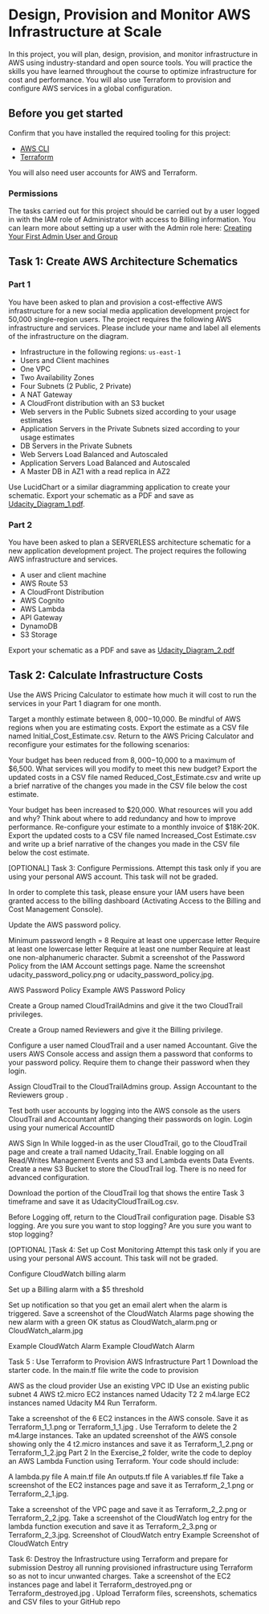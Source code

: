 # Design, Provision and Monitor AWS Infrastructure at Scale
In this project, you will plan, design, provision, and monitor infrastructure in AWS using industry-standard and open source tools. You will practice the skills you have learned throughout the course to optimize infrastructure for cost and performance. You will also use Terraform to provision and configure AWS services in a global configuration.

## Before you get started
Confirm that you have installed the required tooling for this project:

* [AWS CLI](https://aws.amazon.com/cli/)
* [Terraform](https://www.terraform.io/)

You will also need user accounts for AWS and Terraform.

### Permissions
The tasks carried out for this project should be carried out by a user logged in with the IAM role of Administrator with access to Billing information. You can learn more about setting up a user with the Admin role here: [Creating Your First Admin User and Group](https://docs.aws.amazon.com/IAM/latest/UserGuide/getting-started_create-admin-group.html)

## Task 1: Create AWS Architecture Schematics
### Part 1
You have been asked to plan and provision a cost-effective AWS infrastructure for a new social media application development project for 50,000 single-region users. The project requires the following AWS infrastructure and services. Please include your name and label all elements of the infrastructure on the diagram.

* Infrastructure in the following regions: `us-east-1`
* Users and Client machines
* One VPC
* Two Availability Zones
* Four Subnets (2 Public, 2 Private)
* A NAT Gateway
* A CloudFront distribution with an S3 bucket
* Web servers in the Public Subnets sized according to your usage estimates
* Application Servers in the Private Subnets sized according to your usage estimates
* DB Servers in the Private Subnets
* Web Servers Load Balanced and Autoscaled
* Application Servers Load Balanced and Autoscaled
*  A Master DB in AZ1 with a read replica in AZ2

Use LucidChart or a similar diagramming application to create your schematic. Export your schematic as a PDF and save as [Udacity_Diagram_1.pdf](aws-infra-at-scale/task_1_architecture_schemantics/Udacity_Diagram_1.pdf).

### Part 2
You have been asked to plan a SERVERLESS architecture schematic for a new application development project. The project requires the following AWS infrastructure and services.

* A user and client machine
* AWS Route 53
* A CloudFront Distribution
* AWS Cognito
* AWS Lambda
* API Gateway
* DynamoDB
* S3 Storage

Export your schematic as a PDF and save as [Udacity_Diagram_2.pdf](aws-infra-at-scale/task_1_architecture_schemantics/Udacity_Diagram_2.pdf)

## Task 2: Calculate Infrastructure Costs
Use the AWS Pricing Calculator to estimate how much it will cost to run the services in your Part 1 diagram for one month.

Target a monthly estimate between $8,000-$10,000.
Be mindful of AWS regions when you are estimating costs.
Export the estimate as a CSV file named Initial_Cost_Estimate.csv.
Return to the AWS Pricing Calculator and reconfigure your estimates for the following scenarios:

Your budget has been reduced from $8,000-$10,000 to a maximum of $6,500. What services will you modify to meet this new budget? Export the updated costs in a CSV file named Reduced_Cost_Estimate.csv and write up a brief narrative of the changes you made in the CSV file below the cost estimate.

Your budget has been increased to $20,000. What resources will you add and why?
Think about where to add redundancy and how to improve performance. Re-configure your estimate to a monthly invoice of $18K-20K. Export the updated costs to a CSV file named Increased_Cost Estimate.csv and write up a brief narrative of the changes you made in the CSV file below the cost estimate.

[OPTIONAL] Task 3: Configure Permissions.
Attempt this task only if you are using your personal AWS account. This task will not be graded.

In order to complete this task, please ensure your IAM users have been granted access to the billing dashboard (Activating Access to the Billing and Cost Management Console).

Update the AWS password policy.

Minimum password length = 8
Require at least one uppercase letter
Require at least one lowercase letter
Require at least one number
Require at least one non-alphanumeric character.
Submit a screenshot of the Password Policy from the IAM Account settings page. Name the screenshot udacity_password_policy.png or udacity_password_policy.jpg.

AWS Password Policy
Example AWS Password Policy

Create a Group named CloudTrailAdmins and give it the two CloudTrail privileges.

Create a Group named Reviewers and give it the Billing privilege.

Configure a user named CloudTrail and a user named Accountant. Give the users AWS Console access and assign them a password that conforms to your password policy. Require them to change their password when they login.

Assign CloudTrail to the CloudTrailAdmins group. Assign Accountant to the Reviewers group .

Test both user accounts by logging into the AWS console as the users CloudTrail and Accountant after changing their passwords on login. Login using your numerical AccountID

AWS Sign In
While logged-in as the user CloudTrail, go to the CloudTrail page and create a trail named Udacity_Trail. Enable logging on all Read/Writes Management Events and S3 and Lambda events Data Events. Create a new S3 Bucket to store the CloudTrail log. There is no need for advanced configuration.

Download the portion of the CloudTrail log that shows the entire Task 3 timeframe and save it as UdacityCloudTrailLog.csv.

Before Logging off, return to the CloudTrail configuration page. Disable S3 logging.
Are you sure you want to stop logging?
Are you sure you want to stop logging?

[OPTIONAL ]Task 4: Set up Cost Monitoring
Attempt this task only if you are using your personal AWS account. This task will not be graded.

Configure CloudWatch billing alarm

Set up a Billing alarm with a $5 threshold

Set up notification so that you get an email alert when the alarm is triggered.
Save a screenshot of the CloudWatch Alarms page showing the new alarm with a green OK status as CloudWatch_alarm.png or CloudWatch_alarm.jpg

Example CloudWatch Alarm
Example CloudWatch Alarm

Task 5 : Use Terraform to Provision AWS Infrastructure
Part 1
Download the starter code.
In the main.tf file write the code to provision

AWS as the cloud provider
Use an existing VPC ID
Use an existing public subnet
4 AWS t2.micro EC2 instances named Udacity T2
2 m4.large EC2 instances named Udacity M4
Run Terraform.

Take a screenshot of the 6 EC2 instances in the AWS console. Save it as Terraform_1_1.png or Terraform_1_1.jpg .
Use Terraform to delete the 2 m4.large instances.
Take an updated screenshot of the AWS console showing only the 4 t2.micro instances and save it as Terraform_1_2.png or Terraform_1_2.jpg
Part 2
In the Exercise_2 folder, write the code to deploy an AWS Lambda Function using Terraform. Your code should include:

A lambda.py file
A main.tf file
An outputs.tf file
A variables.tf file
Take a screenshot of the EC2 instances page and save it as Terraform_2_1.png or Terraform_2_1.jpg.

Take a screenshot of the VPC page and save it as Terraform_2_2.png or Terraform_2_2.jpg.
Take a screenshot of the CloudWatch log entry for the lambda function execution and save it as Terraform_2_3.png or Terraform_2_3.jpg.
Screenshot of CloudWatch entry
Example Screenshot of CloudWatch Entry

Task 6: Destroy the Infrastructure using Terraform and prepare for submission
Destroy all running provisioned infrastructure using Terraform so as not to incur unwanted charges.
Take a screenshot of the EC2 instances page and label it Terraform_destroyed.png or Terraform_destroyed.jpg .
Upload Terraform files, screenshots, schematics and CSV files to your GitHub repo